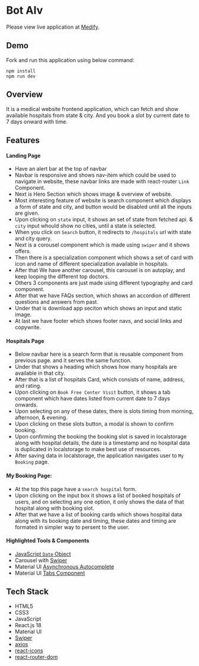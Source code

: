
# Bot AIv

Please view live application at [Medify](https://medify-dun.vercel.app/).

## Demo 

Fork and run this application using below command: 

```
npm install
npm run dev
```

## Overview
 
It is a medical website frontend application, which can fetch and show available hospitals from state & city. And you book a slot by current date to 7 days onward with time.

## Features

#### Landing Page

* Have an alert bar at the top of navbar
* Navbar is responsive and shows nav-item which could be used to navigate in website, these navbar links are made with react-router `Link` Component.
* Next is Hero Section which shows image & overview of website.
* Most interesting feature of website is search component which displays a form of state and city, and button would be disabled until all the inputs are given.
* Upon clicking on `state` input, it shows an set of state from fetched api. & `city` input whould show no cities, until a state is selected.
* When you click on `Search` button, it redirects to `/hospitals` url with state and city query.
* Next is a corousel component which is made using `swiper` and it shows offers.
* Then there is a specialization component which shows a set of card with icon and name of different specialization available in hospitals.
* After that We have another carousel, this carousel is on autoplay, and keep looping the different top doctors.
* Others 3 components are just made using different typography and card component.
* After that we have FAQs section, which shows an accordion of different questions and answers from past.
* Under that is download app seciton which shows an input and static image.
* At last we have footer which shows footer navs, and social links and copywrite.

#### Hospitals Page

* Below navbar here is a search form that is reusable component from previous page. and it serves the same function.
* Under that shows a heading which shows how many hospitals are available in that city.
* After that is a list of hospitals Card, which consists of name, address, and rating.
* Upon clicking on `Book Free Center Visit` button, it shows a tab component which have dates listed from current date to 7 days onwards.
* Upon selecting on any of these dates, there is slots timing from morning, afternoon, & evening.
* Upon clicking on these slots button, a modal is shown to confirm booking. 
* Upon confirming the booking the booking slot is saved in localstorage along with hospital details, the date is a timestamp and no hospital data is duplicated in localstorage to make best use of resources.
* After saving data in localstorage, the application navigates user to `My Booking` page.

#### My Booking Page:

* At the top this page have a `search hospital` form.
* Upon clicking on the input box it shows a list of booked hospitals of users, and on selecting any one option, it only shows the data of that hospital along with booking slot.
* After that we have a list of booking cards which shows hospital data along with its booking date and timing, these dates and timing are formated in simpler way to persent to the user.

#### Highlighted Tools & Components

* [JavaScript `Date` Object](https://developer.mozilla.org/en-US/docs/Web/JavaScript/Reference/Global_Objects/Date)
* Carousel with [Swiper](https://swiperjs.com/)
* Material UI [Asynchronous Autocomplete](https://mui.com/material-ui/react-autocomplete/#asynchronous-requests)
* Material UI [Tabs Component](https://mui.com/material-ui/react-tabs/)

## Tech Stack

* HTML5
* CSS3
* JavaScript
* React.js 18
* Material UI 
* [Swiper](https://swiperjs.com/)
* [axios](https://www.npmjs.com/package/axios)
* [react-icons](https://react-icons.github.io/react-icons/)
* [react-router-dom](https://www.npmjs.com/package/react-router-dom)

